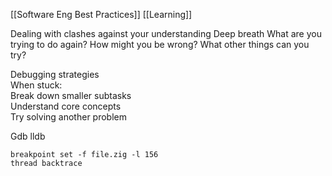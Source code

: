 [[Software Eng Best Practices]] [[Learning]]

Dealing with clashes against your understanding
Deep breath
What are you trying to do again?
How might you be wrong?
What other things can you try?

Debugging strategies  
When stuck:  
Break down smaller subtasks  
Understand core concepts  
Try solving another problem

Gdb
lldb
```
breakpoint set -f file.zig -l 156
thread backtrace
```